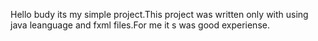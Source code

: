 Hello budy its my simple project.This project was written only with using java leanguage and fxml files.For me it s was good experiense.

